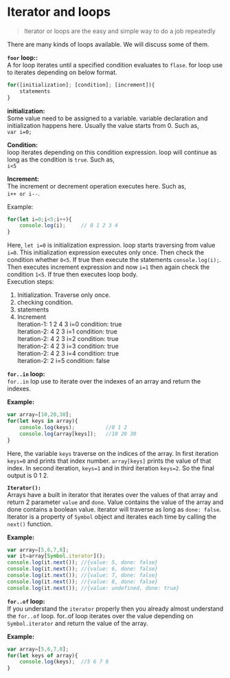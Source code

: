 # Iterator and loops
>Iterator or loops are the easy and simple way to do a job repeatedly

There are many kinds of loops available. We will discuss some of them.

**`foor` loop::**  
A for loop iterates until a specified condition evaluates to `flase`. for loop use to iterates depending on below format.
```js
for([initialization]; [condition]; [increment]){
    statements
}
```
**initialization:**  
Some value need to be assigned to a variable. variable declaration and initialization happens here. Usually the value starts from 0. Such as,  
`var i=0;`

**Condition:**  
loop iterates depending on this condition expression. loop will continue as long as the condition is `true`. Such as,  
`i<5`

**Increment:**  
The increment or decrement operation executes here. Such as,  
`i++ or i--`.

Example:
```js
for(let i=0;i<5;i++){
    console.log(i);     // 0 1 2 3 4
}
```
Here, `let i=0` is initialization expression. loop starts traversing from value `i=0`. This initialization expression executes only once. Then check the condition whether `0<5`. If true then execute the statements `console.log(i);`. Then executes increment expression and now `i=1` then again check the condition `1<5`. If true then executes loop body.  
Execution steps:  
1. Initialization. Traverse only once.
2. checking condition.
3. statements
4. Increment  
Iteration-1: 1 2 4 3    i=0 condition: true  
Iteration-2: 4 2 3      i=1 condition: true  
Iteration-2: 4 2 3      i=2 condition: true  
Iteration-2: 4 2 3      i=3 condition: true  
Iteration-2: 4 2 3      i=4 condition: true  
Iteration-2: 2          i=5 condition: false  

**`for..in` loop:**  
`for..in` lop use to iterate over the indexes of an array and return the indexes.  

**Example:**
```js
var array=[10,20,30];
for(let keys in array){
    console.log(keys);          //0 1 2
    console.log(array[keys]);   //10 20 30
}
```
Here, the variable `keys` traverse on the indices of the array. In first iteration `keys=0` and prints that index number. `array[keys]` prints the value of that index. In second iteration, `keys=1` and in third iteration `keys=2`. So the final output is 0 1 2.

**`Iterator():`**  
Arrays have a built in iterator that iterates over the values of that array and return 2 parameter `value` and `done`. Value contains the value of the array and done contains a boolean value. iterator will traverse as long as `done: false`. Iterator is a property of `Symbol` object and iterates each time by calling the `next()` function.

**Example:**  
```js
var array=[5,6,7,8];
var it=array[Symbol.iterator]();
console.log(it.next()); //{value: 5, done: false}
console.log(it.next()); //{value: 6, done: false}
console.log(it.next()); //{value: 7, done: false}
console.log(it.next()); //{value: 8, done: false}
console.log(it.next()); //{value: undefined, done: true}
```

**`for..of` loop:**  
If you understand the `iterator` properly then you already almost understand the `for..of` loop. for..of loop iterates over the value depending on `Symbol.iterator` and return the value of the array.  

**Example:**
```js
var array=[5,6,7,8];
for(let keys of array){
    console.log(keys);  //5 6 7 8
}
```